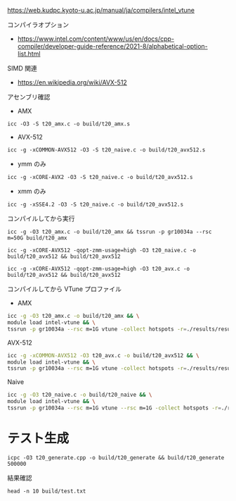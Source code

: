 
https://web.kudpc.kyoto-u.ac.jp/manual/ja/compilers/intel_vtune


コンパイラオプション

- https://www.intel.com/content/www/us/en/docs/cpp-compiler/developer-guide-reference/2021-8/alphabetical-option-list.html

SIMD 関連

- https://en.wikipedia.org/wiki/AVX-512

アセンブリ確認

- AMX

```
icc -O3 -S t20_amx.c -o build/t20_amx.s
```

- AVX-512

```
icc -g -xCOMMON-AVX512 -O3 -S t20_naive.c -o build/t20_avx512.s
```

- ymm のみ

```
icc -g -xCORE-AVX2 -O3 -S t20_naive.c -o build/t20_avx512.s
```

- xmm のみ

```
icc -g -xSSE4.2 -O3 -S t20_naive.c -o build/t20_avx512.s
```

コンパイルしてから実行

```
icc -g -O3 t20_amx.c -o build/t20_amx && tssrun -p gr10034a --rsc m=50G build/t20_amx
```

```
icc -g -xCORE-AVX512 -qopt-zmm-usage=high -O3 t20_naive.c -o build/t20_avx512 && build/t20_avx512
```

```
icc -g -xCORE-AVX512 -qopt-zmm-usage=high -O3 t20_avx.c -o build/t20_avx512 && build/t20_avx512
```

コンパイルしてから VTune プロファイル

- AMX

```sh
icc -g -O3 t20_amx.c -o build/t20_amx && \
module load intel-vtune && \
tssrun -p gr10034a --rsc m=1G vtune -collect hotspots -r=./results/result_amx build/t20_amx
```

AVX-512
```sh
icc -g -xCOMMON-AVX512 -O3 t20_avx.c -o build/t20_avx512 && \
module load intel-vtune && \
tssrun -p gr10034a --rsc m=1G vtune -collect hotspots -r=./results/result_avx512 build/t20_avx512
```

Naive
```sh
icc -g -O3 t20_naive.c -o build/t20_naive && \
module load intel-vtune && \
tssrun -p gr10034a --rsc m=1G vtune --rsc m=1G -collect hotspots -r=./results/result_noamx build/t20_naive
```

# テスト生成

```
icpc -O3 t20_generate.cpp -o build/t20_generate && build/t20_generate 500000
```

結果確認

```
head -n 10 build/test.txt
```

